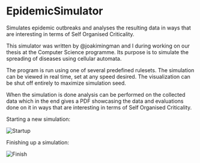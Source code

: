# EpidemicSimulator
Simulates epidemic outbreaks and analyses the resulting data in ways that are interesting in terms of Self Organised Criticality.

This simulator was written by @joakimingman and I during working on our thesis at the Computer Science programme. Its purpose is to simulate the spreading of diseases using cellular automata.

The program is run using one of several predefined rulesets. The simulation can be viewed in real time, set at any speed desired. The visualization can be shut off entirely to maximize simulation seed.

When the simulation is done analysis can be performed on the collected data which in the end gives a PDF showcasing the data and evaluations done on it in ways that are interesting in terms of Self Organised Criticality. 

Starting a new simulation:

![Startup](https://j.gifs.com/QnMvX0.gif)

Finishing up a simulation:

![Finish](https://j.gifs.com/yojMOP.gif)

